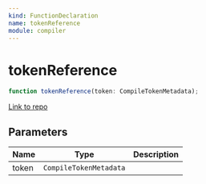 ```yaml
---
kind: FunctionDeclaration
name: tokenReference
module: compiler
---
```


# tokenReference

```ts
function tokenReference(token: CompileTokenMetadata);
```

[Link to repo](https://github.com/timdeschryver/angular/blob/master/packages/compiler/src/compile_metadata.ts#L130-L136)

## Parameters

| Name  | Type                   | Description |
| ----- | ---------------------- | ----------- |
| token | `CompileTokenMetadata` |             |
